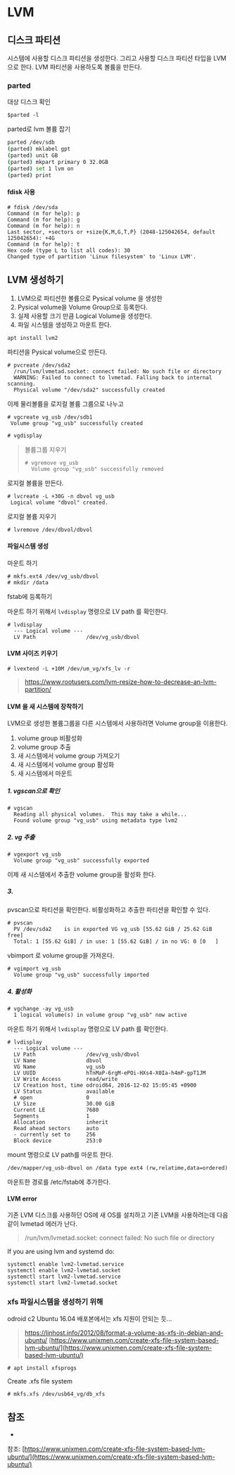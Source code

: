 # LVM

## 디스크 파티션

시스템에 사용할 디스크 파티션을 생성한다. 그리고 사용할 디스크 파티션 타입을 LVM으로 한다.
LVM 파티션을 사용하도록 볼륨을 만든다.

### parted

대상 디스크 확인

```
$parted -l
```

parted로 lvm 볼륨 잡기

```sh
parted /dev/sdb
(parted) mklabel gpt                                                      
(parted) unit GB
(parted) mkpart primary 0 32.0GB
(parted) set 1 lvm on
(parted) print           
```


#### fdisk 사용

```
# fdisk /dev/sda
Command (m for help): p
Command (m for help): g  
Command (m for help): n
Last sector, +sectors or +size{K,M,G,T,P} (2048-125042654, default 125042654): +4G
Command (m for help): t
Hex code (type L to list all codes): 30
Changed type of partition 'Linux filesystem' to 'Linux LVM'.
```


## LVM 생성하기

1. LVM으로 파티션한 볼륨으로 Pysical volume 을 생성한
2. Pysical volume을 Volume Group으로 등록한다.
3. 실제 사용할 크기 만큼 Logical Volume을 생성한다.
4. 파일 시스템을 생성하고 마운트 한다.


```
apt install lvm2
```

파티션을 Pysical volume으로 만든다.

```
# pvcreate /dev/sda2
  /run/lvm/lvmetad.socket: connect failed: No such file or directory
  WARNING: Failed to connect to lvmetad. Falling back to internal scanning.
  Physical volume "/dev/sda2" successfully created
```

이제 물리볼륨을 로지컬 볼륨 그룹으로 나누고 

```
# vgcreate vg_usb /dev/sdb1
 Volume group "vg_usb" successfully created

# vgdisplay

```


> 볼륨그룹 지우기
> 
> ```
> # vgremove vg_usb
>   Volume group "vg_usb" successfully removed
> ```
>  


로지컬 볼륨을 만든다.

```
# lvcreate -L +30G -n dbvol vg_usb  
 Logical volume "dbvol" created.
```

로지컬 볼륨 지우기

```
# lvremove /dev/dbvol/dbvol
```


#### 파일시스템 생성

마운트 하기

```
# mkfs.ext4 /dev/vg_usb/dbvol
# mkdir /data
```


fstab에 등록하기

마운트 하기 위해서 `lvdisplay` 명령으로 LV path 를 확인한다.

```
# lvdisplay
  --- Logical volume ---
  LV Path                /dev/vg_usb/dbvol
```



#### LVM 사이즈 키우기

```
# lvextend -L +10M /dev/um_vg/xfs_lv -r
```

> https://www.rootusers.com/lvm-resize-how-to-decrease-an-lvm-partition/


#### LVM 을 새 시스템에 장착하기

LVM으로 생성한 볼륨그룹을 다른 시스템에서 사용하려면 Volume group을 이용한다.

1. volume group 비활성화
2. volume group 추출
3. 새 시스템에서 volume group 가져오기
4. 새 시스템에서 volume group 활성화
5. 새 시스템에서 마운트

##### 1. vgscan으로 확인

```
# vgscan
  Reading all physical volumes.  This may take a while...
  Found volume group "vg_usb" using metadata type lvm2
```


##### 2. vg 추출

```
# vgexport vg_usb
  Volume group "vg_usb" successfully exported
```

이제 새 시스템에서 추출한 volume group을 활성화 한다.

##### 3. 

pvscan으로 파티션을 확인한다. 비활성화하고 추출한 파티션을 확인할 수 있다.

```
# pvscan
  PV /dev/sda2    is in exported VG vg_usb [55.62 GiB / 25.62 GiB free]
  Total: 1 [55.62 GiB] / in use: 1 [55.62 GiB] / in no VG: 0 [0   ]
```

vbimport 로 volume group을 가져온다.

```
# vgimport vg_usb
  Volume group "vg_usb" successfully imported
```


##### 4. 활성화

```
# vgchange -ay vg_usb
  1 logical volume(s) in volume group "vg_usb" now active
```

마운트 하기 위해서 `lvdisplay` 명령으로 LV path 를 확인한다.

```
# lvdisplay
  --- Logical volume ---
  LV Path                /dev/vg_usb/dbvol
  LV Name                dbvol
  VG Name                vg_usb
  LV UUID                hTnMaP-6rgM-ePOi-HXs4-X0Ia-h4mP-gpT1JM
  LV Write Access        read/write
  LV Creation host, time odroid64, 2016-12-02 15:05:45 +0900
  LV Status              available
  # open                 0
  LV Size                30.00 GiB
  Current LE             7680
  Segments               1
  Allocation             inherit
  Read ahead sectors     auto
  - currently set to     256
  Block device           253:0
```

mount 명령으로 LV path를 마운트 한다.

```
/dev/mapper/vg_usb-dbvol on /data type ext4 (rw,relatime,data=ordered)
```

마운트한 경로를 /etc/fstab에 추가한다. 


#### LVM error

기존 LVM 디스크를 사용하던 OS에 새 OS를 설치하고 기존 LVM을 사용하려는데 다음 같이 lvmetad 에러가 난다.

> /run/lvm/lvmetad.socket: connect failed: No such file or directory


If you are using lvm and systemd do:

```
systemctl enable lvm2-lvmetad.service
systemctl enable lvm2-lvmetad.socket
systemctl start lvm2-lvmetad.service
systemctl start lvm2-lvmetad.socket
```




###  xfs 파일시스템을 생성하기 위해

odroid c2 Ubuntu 16.04 배포본에서는 xfs 지원이 안되는 듯...

> https://linhost.info/2012/08/format-a-volume-as-xfs-in-debian-and-ubuntu/
> [https://www.unixmen.com/create-xfs-file-system-based-lvm-ubuntu/](https://www.unixmen.com/create-xfs-file-system-based-lvm-ubuntu/)


```
# apt install xfsprogs
 ```


Create .xfs file system


```
# mkfs.xfs /dev/usb64_vg/db_xfs
```


## 참조
 - 
참조: [https://www.unixmen.com/create-xfs-file-system-based-lvm-ubuntu/](https://www.unixmen.com/create-xfs-file-system-based-lvm-ubuntu/)

